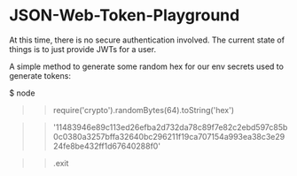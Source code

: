 # JSON-Web-Token-Playground

At this time, there is no secure authentication involved. The current state of things is to just provide JWTs for a user.

A simple method to generate some random hex for our env secrets used to generate tokens:

$ node
>>require('crypto').randomBytes(64).toString('hex')

>>'11483946e89c113ed26efba2d732da78c89f7e82c2ebd597c85b0c0380a3257bffa32640bc296211f19ca707154a993ea38c3e2924fe8be432ff1d67640288f0'

>> .exit

